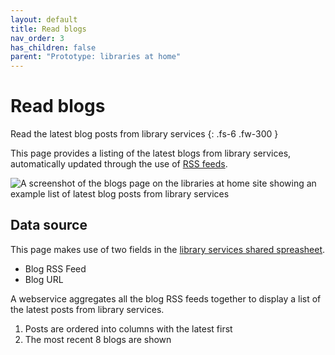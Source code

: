 ```yaml
---
layout: default
title: Read blogs
nav_order: 3
has_children: false
parent: "Prototype: libraries at home"
---
```


# Read blogs

Read the latest blog posts from library services
{: .fs-6 .fw-300 }

This page provides a listing of the latest blogs from library services, automatically updated through the use of [RSS feeds](https://en.wikipedia.org/wiki/RSS).

![A screenshot of the blogs page on the libraries at home site showing an example list of latest blog posts from library services](https://raw.githubusercontent.com/theibrariesHacked/librarylab/master/assets/images/prototype-librariesathome-read.PNG)

## Data source

This page makes use of two fields in the [library services shared spreasheet](https://airtable.com/shrKkzYDUNMMM6qrJ).

* Blog RSS Feed
* Blog URL

A webservice aggregates all the blog RSS feeds together to display a list of the latest posts from library services.

1. Posts are ordered into columns with the latest first
2. The most recent 8 blogs are shown


